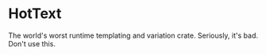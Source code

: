 # HotText

The world's worst runtime templating and variation crate. Seriously, it's bad.
Don't use this.
